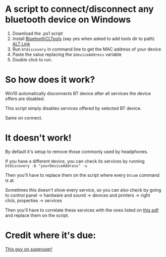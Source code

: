 # A script to connect/disconnect any bluetooth device on Windows

1. Download the .ps1 script
2. Install [BluetoothCLTools](http://bluetoothinstaller.com/bluetooth-command-line-tools/) (say yes when asked to add tools dir to path) [ALT Link](https://web.archive.org/web/20230616235351/https://bluetoothinstaller.com/bluetooth-command-line-tools)
3. Run `btdiscovery` in command line to get the MAC address of your device
4. Paste the value replacing the `$deviceAddress` variable
5. Double click to run.

# So how does it work?

Win10 automatically disconnects BT device after all services the device offers are disabled.

This script simply disables services offered by selected BT device.

Same on connect.



# It doesn't work!

By default it's setup to remove those commonly used by headphones.

If you have a different device, you can check its services by running `btdiscovery -b "yourDeviceAddress" -s` 

Then you'll have to replace them on the script where every `btcom` command is at.

Sometimes this doesn't show every service, so you can also check by going to control panel -> hardware and sound -> devices and printers -> right click, properties -> services

Then you'll have to correlate these services with the ones listed on [this pdf](https://btprodspecificationrefs.blob.core.windows.net/assigned-numbers/Assigned%20Number%20Types/Assigned_Numbers.pdf) and replace them on the script.

# Credit where it's due:

[This guy on superuser!](https://superuser.com/a/1427536)